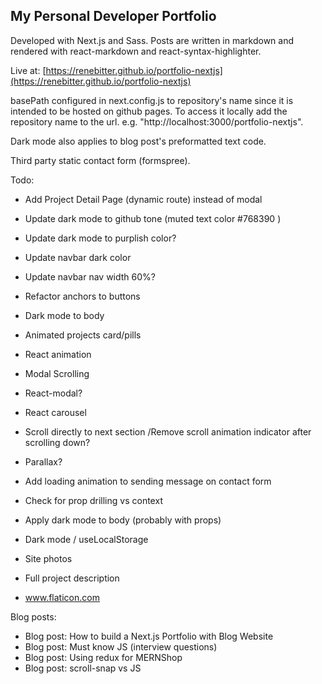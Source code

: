## My Personal Developer Portfolio

Developed with Next.js and Sass. Posts are written in markdown and rendered with react-markdown and react-syntax-highlighter.

Live at: [https://renebitter.github.io/portfolio-nextjs](https://renebitter.github.io/portfolio-nextjs)

basePath configured in next.config.js to repository's name since it is intended to be hosted on github pages. To access it locally add the repository name to the url. e.g. "http://localhost:3000/portfolio-nextjs".

Dark mode also applies to blog post's preformatted text code.

Third party static contact form (formspree).

Todo:

- Add Project Detail Page (dynamic route) instead of modal

- Update dark mode to github tone (muted text color #768390 )
- Update dark mode to purplish color?
- Update navbar dark color
- Update navbar nav width 60%?
- Refactor anchors to buttons
- Dark mode to body

- Animated projects card/pills
- React animation
- Modal Scrolling
- React-modal?
- React carousel
- Scroll directly to next section /Remove scroll animation indicator after scrolling down?
- Parallax?
- Add loading animation to sending message on contact form

- Check for prop drilling vs context
- Apply dark mode to body (probably with props)
- Dark mode / useLocalStorage

- Site photos
- Full project description

- www.flaticon.com

Blog posts:

- Blog post: How to build a Next.js Portfolio with Blog Website
- Blog post: Must know JS (interview questions)
- Blog post: Using redux for MERNShop
- Blog post: scroll-snap vs JS
